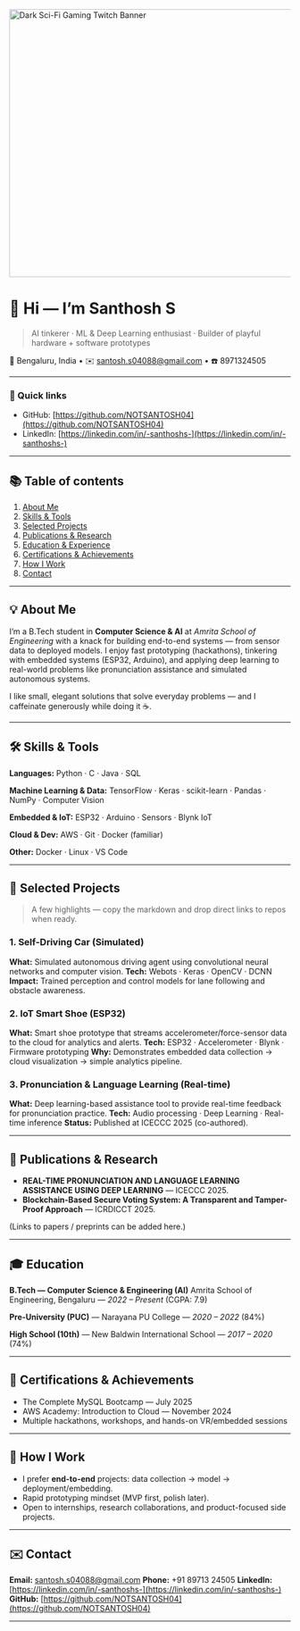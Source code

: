 
<img width="1200" height="480" alt="Dark Sci-Fi Gaming Twitch Banner" src="https://github.com/user-attachments/assets/b5d73eb9-3baa-4904-b7a5-53741cdb081c" />

# 👋 Hi — I’m **Santhosh S**

> AI tinkerer · ML & Deep Learning enthusiast · Builder of playful hardware + software prototypes

📍 Bengaluru, India • ✉️ [santosh.s04088@gmail.com](mailto:santosh.s04088@gmail.com) • ☎️ 8971324505

---

### 🔗 Quick links

* GitHub: [https://github.com/NOTSANTOSH04](https://github.com/NOTSANTOSH04)
* LinkedIn: [https://linkedin.com/in/-santhoshs-](https://linkedin.com/in/-santhoshs-)

---

## 📚 Table of contents

1. [About Me](#about-me)
2. [Skills & Tools](#skills--tools)
3. [Selected Projects](#selected-projects)
4. [Publications & Research](#publications--research)
5. [Education & Experience](#education--experience)
6. [Certifications & Achievements](#certifications--achievements)
7. [How I Work](#how-i-work)
8. [Contact](#contact)

---

## 💡 About Me

I’m a B.Tech student in **Computer Science & AI** at *Amrita School of Engineering* with a knack for building end-to-end systems — from sensor data to deployed models. I enjoy fast prototyping (hackathons), tinkering with embedded systems (ESP32, Arduino), and applying deep learning to real-world problems like pronunciation assistance and simulated autonomous systems.

I like small, elegant solutions that solve everyday problems — and I caffeinate generously while doing it ☕.

---

## 🛠️ Skills & Tools

**Languages:** Python · C · Java · SQL

**Machine Learning & Data:** TensorFlow · Keras · scikit-learn · Pandas · NumPy · Computer Vision

**Embedded & IoT:** ESP32 · Arduino · Sensors · Blynk IoT

**Cloud & Dev:** AWS · Git · Docker (familiar)

**Other:** Docker · Linux · VS Code

---

## 🚀 Selected Projects

> A few highlights — copy the markdown and drop direct links to repos when ready.

### 1. Self-Driving Car (Simulated)

**What:** Simulated autonomous driving agent using convolutional neural networks and computer vision.
**Tech:** Webots · Keras · OpenCV · DCNN
**Impact:** Trained perception and control models for lane following and obstacle awareness.

### 2. IoT Smart Shoe (ESP32)

**What:** Smart shoe prototype that streams accelerometer/force-sensor data to the cloud for analytics and alerts.
**Tech:** ESP32 · Accelerometer · Blynk · Firmware prototyping
**Why:** Demonstrates embedded data collection → cloud visualization → simple analytics pipeline.

### 3. Pronunciation & Language Learning (Real-time)

**What:** Deep learning-based assistance tool to provide real-time feedback for pronunciation practice.
**Tech:** Audio processing · Deep Learning · Real-time inference
**Status:** Published at ICECCC 2025 (co-authored).

---

## 📖 Publications & Research

* **REAL-TIME PRONUNCIATION AND LANGUAGE LEARNING ASSISTANCE USING DEEP LEARNING** — ICECCC 2025.
* **Blockchain-Based Secure Voting System: A Transparent and Tamper-Proof Approach** — ICRDICCT 2025.

(Links to papers / preprints can be added here.)

---

## 🎓 Education

**B.Tech — Computer Science & Engineering (AI)**
Amrita School of Engineering, Bengaluru — *2022 – Present* (CGPA: 7.9)

**Pre-University (PUC)** — Narayana PU College — *2020 – 2022* (84%)

**High School (10th)** — New Baldwin International School — *2017 – 2020* (74%)

---

## 🏅 Certifications & Achievements

* The Complete MySQL Bootcamp — July 2025
* AWS Academy: Introduction to Cloud — November 2024
* Multiple hackathons, workshops, and hands-on VR/embedded sessions

---

## 🧭 How I Work

* I prefer **end-to-end** projects: data collection → model → deployment/embedding.
* Rapid prototyping mindset (MVP first, polish later).
* Open to internships, research collaborations, and product-focused side projects.

---

## ✉️ Contact

**Email:** [santosh.s04088@gmail.com](mailto:santosh.s04088@gmail.com)
**Phone:** +91 89713 24505
**LinkedIn:** [https://linkedin.com/in/-santhoshs-](https://linkedin.com/in/-santhoshs-)
**GitHub:** [https://github.com/NOTSANTOSH04](https://github.com/NOTSANTOSH04)

---
